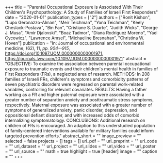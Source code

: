 +++
title = "Parental Occupational Exposure is Associated With Their Children's Psychopathology: A Study of Families of Israeli First Responders"
date = "2020-01-01"
publication_types = ["2"]
authors = ["Ronit Kishon", "Lupo Geronazzo-Alman", "Meir Teichman", "Yona Teichman", "Keely Cheslack-Postava", "Bin Fan", "Cristiane S. Duarte", "Judith Wicks", "George J. Musa", "Amir Djalovski", "Boaz Tadmor", "Diana Rodriguez Moreno", "Yael Cycowicz", "Lawrence Amsel", "Michaeline Bresnahan", "Christina W. Hoven"]
publication = "In: Journal of occupational and environmental medicine, (62), 11, _pp. 904--915_, https://doi.org/10.1097/JOM.0000000000001971, https://journals.lww.com/10.1097/JOM.0000000000001971"
abstract = "OBJECTIVE: To examine the association between parental occupational exposure to traumatic events and their children's mental health in families of First Responders (FRs), a neglected area of research. METHODS: In 208 families of Israeli FRs, children's symptoms and comorbidity patterns of seven psychiatric disorders were regressed on parental work-related variables, controlling for relevant covariates. RESULTS: Having a father working as a FR and higher paternal exposure were associated with a greater number of separation anxiety and posttraumatic stress symptoms, respectively. Maternal exposure was associated with a greater number of symptoms of generalized anxiety, panic disorder, depression, and oppositional defiant disorder, and with increased odds of comorbid internalizing symptomatology. CONCLUSIONS: Additional research on children of FRs is encouraged. An adaption to this understudied population of family-centered interventions available for military families could inform targeted prevention efforts."
abstract_short = ""
image_preview = ""
selected = false
projects = []
tags = []
url_pdf = ""
url_preprint = ""
url_code = ""
url_dataset = ""
url_project = ""
url_slides = ""
url_video = ""
url_poster = ""
url_source = ""
math = true
highlight = true
[header]
image = ""
caption = ""
+++
